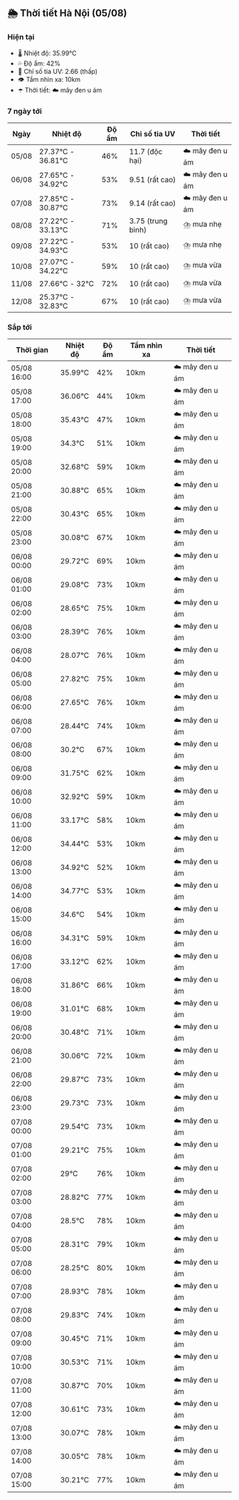 ## 🌦️ Thời tiết Hà Nội (05/08)

### Hiện tại

- 🌡️ Nhiệt độ: 35.99℃
- 💦 Độ ẩm: 42%
- 🌟 Chỉ số tia UV: 2.66 (thấp)
- 👁️ Tầm nhìn xa: 10km
- ☂️ Thời tiết: ☁️ mây đen u ám

### 7 ngày tới

| Ngày | Nhiệt độ | Độ ẩm | Chỉ số tia UV | Thời tiết |
| --- | --- | --- | --- | --- |
| 05/08 | 27.37℃ - 36.81℃ | 46% | 11.7 (độc hại) | ☁️ mây đen u ám |
| 06/08 | 27.65℃ - 34.92℃ | 53% | 9.51 (rất cao) | ☁️ mây đen u ám |
| 07/08 | 27.85℃ - 30.87℃ | 73% | 9.14 (rất cao) | ☁️ mây đen u ám |
| 08/08 | 27.22℃ - 33.13℃ | 71% | 3.75 (trung bình) | ⛈️ mưa nhẹ |
| 09/08 | 27.22℃ - 34.93℃ | 53% | 10 (rất cao) | ⛈️ mưa nhẹ |
| 10/08 | 27.07℃ - 34.22℃ | 59% | 10 (rất cao) | ⛈️ mưa vừa |
| 11/08 | 27.66℃ - 32℃ | 72% | 10 (rất cao) | ⛈️ mưa vừa |
| 12/08 | 25.37℃ - 32.83℃ | 67% | 10 (rất cao) | ⛈️ mưa vừa |

### Sắp tới

| Thời gian | Nhiệt độ | Độ ẩm | Tầm nhìn xa | Thời tiết |
| --- | --- | --- | --- | --- |
| 05/08 16:00 | 35.99℃ | 42% | 10km | ☁️ mây đen u ám |
| 05/08 17:00 | 36.06℃ | 44% | 10km | ☁️ mây đen u ám |
| 05/08 18:00 | 35.43℃ | 47% | 10km | ☁️ mây đen u ám |
| 05/08 19:00 | 34.3℃ | 51% | 10km | ☁️ mây đen u ám |
| 05/08 20:00 | 32.68℃ | 59% | 10km | ☁️ mây đen u ám |
| 05/08 21:00 | 30.88℃ | 65% | 10km | ☁️ mây đen u ám |
| 05/08 22:00 | 30.43℃ | 65% | 10km | ☁️ mây đen u ám |
| 05/08 23:00 | 30.08℃ | 67% | 10km | ☁️ mây đen u ám |
| 06/08 00:00 | 29.72℃ | 69% | 10km | ☁️ mây đen u ám |
| 06/08 01:00 | 29.08℃ | 73% | 10km | ☁️ mây đen u ám |
| 06/08 02:00 | 28.65℃ | 75% | 10km | ☁️ mây đen u ám |
| 06/08 03:00 | 28.39℃ | 76% | 10km | ☁️ mây đen u ám |
| 06/08 04:00 | 28.07℃ | 76% | 10km | ☁️ mây đen u ám |
| 06/08 05:00 | 27.82℃ | 75% | 10km | ☁️ mây đen u ám |
| 06/08 06:00 | 27.65℃ | 76% | 10km | ☁️ mây đen u ám |
| 06/08 07:00 | 28.44℃ | 74% | 10km | ☁️ mây đen u ám |
| 06/08 08:00 | 30.2℃ | 67% | 10km | ☁️ mây đen u ám |
| 06/08 09:00 | 31.75℃ | 62% | 10km | ☁️ mây đen u ám |
| 06/08 10:00 | 32.92℃ | 59% | 10km | ☁️ mây đen u ám |
| 06/08 11:00 | 33.17℃ | 58% | 10km | ☁️ mây đen u ám |
| 06/08 12:00 | 34.44℃ | 53% | 10km | ☁️ mây đen u ám |
| 06/08 13:00 | 34.92℃ | 52% | 10km | ☁️ mây đen u ám |
| 06/08 14:00 | 34.77℃ | 53% | 10km | ☁️ mây đen u ám |
| 06/08 15:00 | 34.6℃ | 54% | 10km | ☁️ mây đen u ám |
| 06/08 16:00 | 34.31℃ | 59% | 10km | ☁️ mây đen u ám |
| 06/08 17:00 | 33.12℃ | 62% | 10km | ☁️ mây đen u ám |
| 06/08 18:00 | 31.86℃ | 66% | 10km | ☁️ mây đen u ám |
| 06/08 19:00 | 31.01℃ | 68% | 10km | ☁️ mây đen u ám |
| 06/08 20:00 | 30.48℃ | 71% | 10km | ☁️ mây đen u ám |
| 06/08 21:00 | 30.06℃ | 72% | 10km | ☁️ mây đen u ám |
| 06/08 22:00 | 29.87℃ | 73% | 10km | ☁️ mây đen u ám |
| 06/08 23:00 | 29.73℃ | 73% | 10km | ☁️ mây đen u ám |
| 07/08 00:00 | 29.54℃ | 73% | 10km | ☁️ mây đen u ám |
| 07/08 01:00 | 29.21℃ | 75% | 10km | ☁️ mây đen u ám |
| 07/08 02:00 | 29℃ | 76% | 10km | ☁️ mây đen u ám |
| 07/08 03:00 | 28.82℃ | 77% | 10km | ☁️ mây đen u ám |
| 07/08 04:00 | 28.5℃ | 78% | 10km | ☁️ mây đen u ám |
| 07/08 05:00 | 28.31℃ | 79% | 10km | ☁️ mây đen u ám |
| 07/08 06:00 | 28.25℃ | 80% | 10km | ☁️ mây đen u ám |
| 07/08 07:00 | 28.93℃ | 78% | 10km | ☁️ mây đen u ám |
| 07/08 08:00 | 29.83℃ | 74% | 10km | ☁️ mây đen u ám |
| 07/08 09:00 | 30.45℃ | 71% | 10km | ☁️ mây đen u ám |
| 07/08 10:00 | 30.53℃ | 71% | 10km | ☁️ mây đen u ám |
| 07/08 11:00 | 30.87℃ | 70% | 10km | ☁️ mây đen u ám |
| 07/08 12:00 | 30.61℃ | 73% | 10km | ☁️ mây đen u ám |
| 07/08 13:00 | 30.07℃ | 78% | 10km | ☁️ mây đen u ám |
| 07/08 14:00 | 30.05℃ | 78% | 10km | ☁️ mây đen u ám |
| 07/08 15:00 | 30.21℃ | 77% | 10km | ☁️ mây đen u ám |

